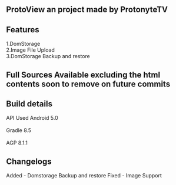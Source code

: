 ProtoView an project made by ProtonyteTV
---------------------------------------------
Features
---------------------------------------------
1.DomStorage
<br>
2.Image File Upload
<br>
3.DomStorage Backup and restore

Full Sources Available excluding the html contents soon to remove on future commits
--------
Build details
--
API Used Android 5.0
<br>
<br>
Gradle 8.5
<br>
<br>
AGP 8.1.1

Changelogs
-
Added - Domstorage Backup and restore
Fixed - Image Support
